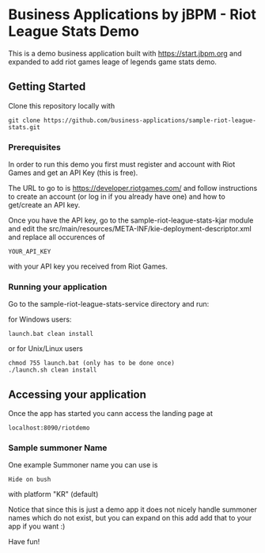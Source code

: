 # Business Applications by jBPM - Riot League Stats Demo

This is a demo business application built with https://start.jbpm.org and expanded
to add riot games leage of legends game stats demo. 

## Getting Started

Clone this repository locally with 

```
git clone https://github.com/business-applications/sample-riot-league-stats.git
```

### Prerequisites

In order to run this demo you first must register and account with Riot Games
and get an API Key (this is free).

The URL to go to is https://developer.riotgames.com/ and follow instructions to
create an account (or log in if you already have one) and how to get/create an API key.

Once you have the API key, go to the sample-riot-league-stats-kjar module 
and edit the src/main/resources/META-INF/kie-deployment-descriptor.xml and replace all occurences of

```
YOUR_API_KEY
```

with your API key you received from Riot Games.

### Running your application

Go to the sample-riot-league-stats-service directory and run:

for Windows users:

```
launch.bat clean install
```

or for Unix/Linux users

```
chmod 755 launch.bat (only has to be done once)
./launch.sh clean install
```

## Accessing your application

Once the app has started you cann access the landing page at 

```
localhost:8090/riotdemo
```

### Sample summoner Name

One example Summoner name you can use is 

```
Hide on bush
```

with platform "KR" (default)

Notice that since this is just a demo app it does not nicely
handle summoner names which do not exist, but you can 
expand on this add add that to your app if you want :)


Have fun!

